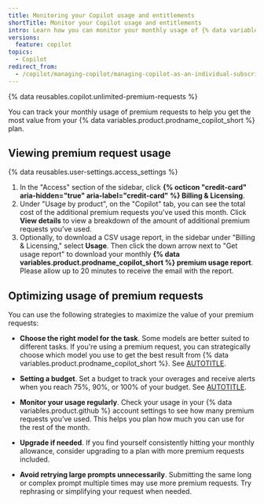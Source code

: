 ```yaml
---
title: Monitoring your Copilot usage and entitlements
shortTitle: Monitor your Copilot usage and entitlements
intro: Learn how you can monitor your monthly usage of {% data variables.product.prodname_copilot_short %} and get the most value out of your {% data variables.product.prodname_copilot_short %} plan.
versions:
  feature: copilot
topics:
  - Copilot
redirect_from:
  - /copilot/managing-copilot/managing-copilot-as-an-individual-subscriber/monitoring-usage-and-entitlements/monitoring-your-copilot-usage-and-entitlements
---
```


<!-- expires 2025-06-18 -->
{% data reusables.copilot.unlimited-premium-requests %}
<!-- expires 2025-06-18 -->

You can track your monthly usage of premium requests to help you get the most value from your {% data variables.product.prodname_copilot_short %} plan.

## Viewing premium request usage

{% data reusables.user-settings.access_settings %}
1. In the "Access" section of the sidebar, click **{% octicon "credit-card" aria-hidden="true" aria-label="credit-card" %} Billing & Licensing**.
1. Under "Usage by product", on the "Copilot" tab, you can see the total cost of the additional premium requests you've used this month. Click **View details** to view a breakdown of the amount of additional premium requests you've used.
1. Optionally, to download a CSV usage report, in the sidebar under "Billing & Licensing," select **Usage**. Then click the down arrow next to "Get usage report" to download your monthly **{% data variables.product.prodname_copilot_short %} premium usage report**. Please allow up to 20 minutes to receive the email with the report.

## Optimizing usage of premium requests

You can use the following strategies to maximize the value of your premium requests:

* **Choose the right model for the task**. Some models are better suited to different tasks. If you're using a premium request, you can strategically choose which model you use to get the best result from {% data variables.product.prodname_copilot_short %}. See [AUTOTITLE](/copilot/using-github-copilot/ai-models/choosing-the-right-ai-model-for-your-task).

* **Setting a budget**. Set a budget to track your overages and receive alerts when you reach 75%, 90%, or 100% of your budget. See [AUTOTITLE](/billing/managing-your-billing/preventing-overspending#managing-budgets-for-your-personal-account).

* **Monitor your usage regularly**. Check your usage in your {% data variables.product.github %} account settings to see how many premium requests you’ve used. This helps you plan how much you can use for the rest of the month.

* **Upgrade if needed**. If you find yourself consistently hitting your monthly allowance, consider upgrading to a plan with more premium requests included.

* **Avoid retrying large prompts unnecessarily**. Submitting the same long or complex prompt multiple times may use more premium requests. Try rephrasing or simplifying your request when needed.
